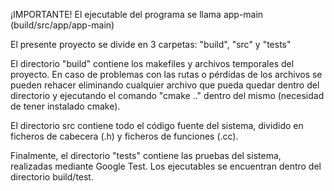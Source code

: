 ¡IMPORTANTE! El ejecutable del programa se llama app-main (build/src/app/app-main)

El presente proyecto se divide en 3 carpetas: "build", "src" y "tests"

El directorio "build" contiene los makefiles y archivos temporales del proyecto. En caso de problemas con las rutas o pérdidas de los archivos se pueden rehacer eliminando cualquier archivo que pueda quedar dentro del directorio y ejecutando el comando "cmake .." dentro del mismo (necesidad de tener instalado cmake).

El directorio src contiene todo el código fuente del sistema, dividido en ficheros de cabecera (.h) y ficheros de funciones (.cc).

Finalmente, el directorio "tests" contiene las pruebas del sistema, realizadas mediante Google Test. Los ejecutables se encuentran dentro del directorio build/test.

